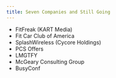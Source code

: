 ```yaml
---
title: Seven Companies and Still Going
---
```


* FitFreak (KART Media)
* Fit Car Club of America
* SplashWireless (Cycore Holdings)
* PCS Offers
* LMGTFY
* McGeary Consulting Group
* BusyConf
